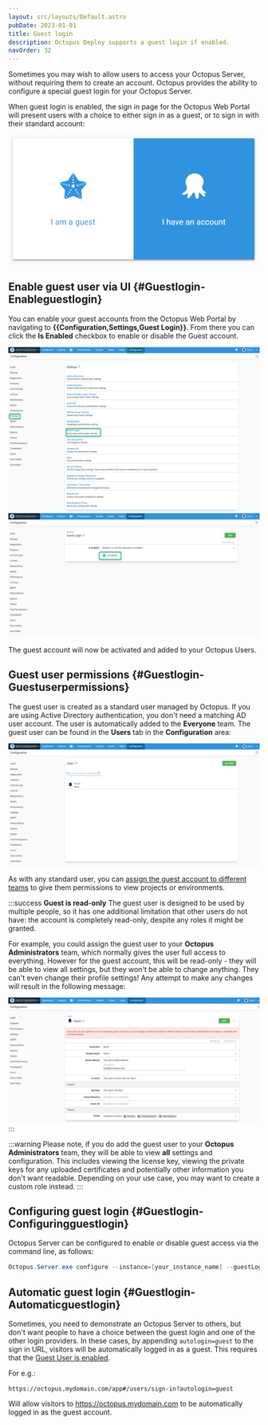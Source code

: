 ```yaml
---
layout: src/layouts/Default.astro
pubDate: 2023-01-01
title: Guest login
description: Octopus Deploy supports a guest login if enabled.
navOrder: 32
---
```


Sometimes you may wish to allow users to access your Octopus Server, without requiring them to create an account. Octopus provides the ability to configure a special guest login for your Octopus Server.

When guest login is enabled, the sign in page for the Octopus Web Portal will present users with a choice to either sign in as a guest, or to sign in with their standard account:

![](/docs/security/authentication/images/guest.png "width=500")

## Enable guest user via UI {#Guestlogin-Enableguestlogin}

You can enable your guest accounts from the Octopus Web Portal by navigating to **{{Configuration,Settings,Guest Login}}**. From there you can click the **Is Enabled** checkbox to enable or disable the Guest account.

![](/docs/security/authentication/images/enableguests1.png "width=500")
![](/docs/security/authentication/images/enableguests2.png "width=500")

The guest account will now be activated and added to your Octopus Users.

## Guest user permissions {#Guestlogin-Guestuserpermissions}

The guest user is created as a standard user managed by Octopus. If you are using Active Directory authentication, you don't need a matching AD user account. The user is automatically added to the **Everyone** team. The guest user can be found in the **Users** tab in the **Configuration** area:

![](/docs/security/authentication/images/guestuser.png "width=500")

As with any standard user, you can [assign the guest account to different teams](/docs/security/users-and-teams/) to give them permissions to view projects or environments.

:::success
**Guest is read-only**
The guest user is designed to be used by multiple people, so it has one additional limitation that other users do not have: the account is completely read-only, despite any roles it might be granted.

For example, you could assign the guest user to your **Octopus Administrators** team, which normally gives the user full access to everything. However for the guest account, this will be read-only - they will be able to view all settings, but they won't be able to change anything. They can't even change their profile settings! Any attempt to make any changes will result in the following message:

![](/docs/security/authentication/images/guestuserpermissions.png "width=500")
:::

:::warning
Please note, if you do add the guest user to your **Octopus Administrators** team, they will be able to view **all** settings and configuration. This includes viewing the license key, viewing the private keys for any uploaded certificates and potentially other information you don't want readable. Depending on your use case, you may want to create a custom role instead.
:::

## Configuring guest login {#Guestlogin-Configuringguestlogin}

Octopus Server can be configured to enable or disable guest access via the command line, as follows:

```powershell
Octopus.Server.exe configure --instance=[your_instance_name] --guestLoginEnabled=true
```

## Automatic guest login {#Guestlogin-Automaticguestlogin}
Sometimes, you need to demonstrate an Octopus Server to others, but don't want people to have a choice between the guest login and one of the other login providers. In these cases, by appending `autologin=guest` to the sign in URL, visitors will be automatically logged in as a guest. This requires that the [Guest User is enabled](#Guestlogin-Enableguestlogin).

For e.g.:
```
https://octopus.mydomain.com/app#/users/sign-in?autologin=guest
```
Will allow visitors to https://octopus.mydomain.com to be automatically logged in as the guest account.
